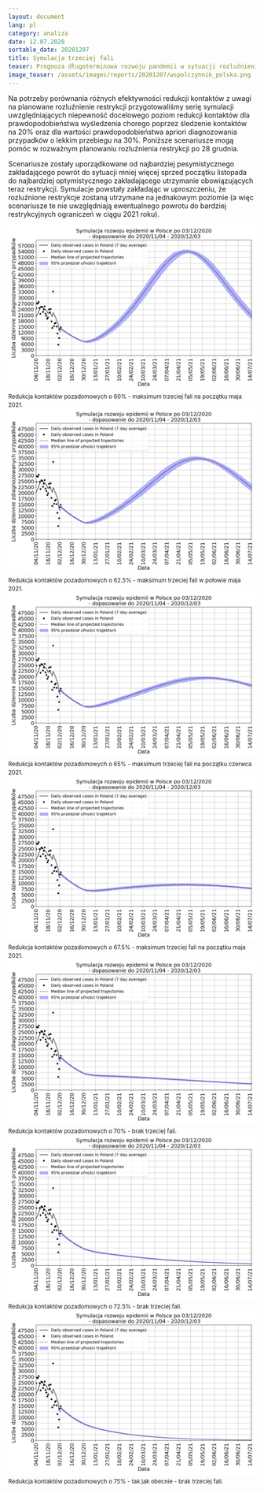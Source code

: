 ```yaml
---
layout: document
lang: pl
category: analiza
date: 12.07.2020
sortable_date: 20201207
title: Symulacja trzeciej fali 
teaser: Prognoza długoterminowa rozwoju pandemii w sytuacji rozluźnienia restrykcji w zależności od stopnia osłabienia restrykcji
image_teaser: /assets/images/reports/20201207/wspolczynnik_polska.png
---
```


Na potrzeby porównania różnych efektywności redukcji kontaktów z uwagi na planowane rozluźnienie restrykcji 
przygotowaliśmy serię symulacji uwzględniających niepewność docelowego poziom redukcji kontaktów dla
prawdopodobieństwa wyśledzenia chorego poprzez śledzenie kontaktów na 20% oraz dla wartości prawdopodobieństwa 
apriori diagnozowania przypadków o lekkim przebiegu na 30%. Poniższe scenariusze mogą pomóc w rozważnym planowaniu 
rozluźnienia restrykcji po 28 grudnia.

Scenariusze zostały uporządkowane od najbardziej pesymistycznego zakładającego powrót do sytuacji mniej 
więcej sprzed początku listopada do najbardziej optymistycznego zakładającego utrzymanie obowiązujących teraz 
restrykcji. Symulacje powstały zakładając w uproszczeniu, że rozluźnione restrykcje zostaną utrzymane na jednakowym
poziomie (a więc scenariusze te nie uwzględniają ewentualnego powrotu do bardziej restrykcyjnych ograniczeń w ciągu 
2021 roku).


<div class="box alt">
    <div class="row 96% uniform">
        <div class="4u 12u$(medium)">
            <span class="image fit">
                <img src="/assets/images/reports/20201207/trzecia_fala_60.png" />
            </span>
            <small>Redukcja kontaktów pozadomowych o 60% - maksimum trzeciej fali na początku maja 2021.</small>
        </div>
        <div class="4u 12u$(medium)">
            <span class="image fit">
                <img src="/assets/images/reports/20201207/trzecia_fala_62.png" />
            </span>
            <small>Redukcja kontaktów pozadomowych o 62.5% - maksimum trzeciej fali w połowie maja 2021.</small>
        </div>
        <div class="4u 12u$(medium)">
            <span class="image fit">
                <img src="/assets/images/reports/20201207/trzecia_fala_65.png" />
            </span>
            <small>Redukcja kontaktów pozadomowych o 65% - maksimum trzeciej fali na początku czerwca 2021.</small>
        </div>
    </div>
    <div class="row 96% uniform">
        <div class="4u 12u$(medium)">
            <span class="image fit">
                <img src="/assets/images/reports/20201207/trzecia_fala_67.png" />
            </span>
            <small>Redukcja kontaktów pozadomowych o 67.5% - maksimum trzeciej fali na początku maja 2021.</small>
        </div>
        <div class="4u 12u$(medium)">
            <span class="image fit">
                <img src="/assets/images/reports/20201207/trzecia_fala_70.png" />
            </span>
            <small>Redukcja kontaktów pozadomowych o 70% - brak trzeciej fali.</small>
        </div>
        <div class="4u 12u$(medium)">
            <span class="image fit">
                <img src="/assets/images/reports/20201207/trzecia_fala_72.png" />
            </span>
            <small>Redukcja kontaktów pozadomowych o 72.5% - brak trzeciej fali.</small>
        </div>
        <div class="4u 12u$(medium)">
            <span class="image fit">
                <img src="/assets/images/reports/20201207/trzecia_fala_75.png" />
            </span>
            <small>Redukcja kontaktów pozadomowych o 75% - tak jak obecnie - brak trzeciej fali.</small>
        </div>
    </div>
</div>